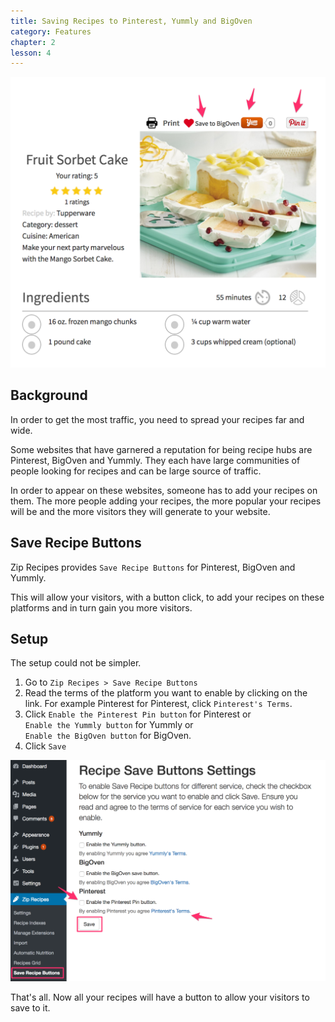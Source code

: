 ```yaml
---
title: Saving Recipes to Pinterest, Yummly and BigOven
category: Features
chapter: 2
lesson: 4
---
```


![Screenshot: Save recipe to BigOven, Yummly and Pinterest buttons](./images/Save_recipe_to_Big_Oven__Yummly_and_Pinterest.png)

## Background

In order to get the most traffic, you need to spread your recipes far and wide.

Some websites that have garnered a reputation for being recipe hubs are Pinterest, BigOven and Yummly. They each have large communities of people looking for recipes and can be large source of traffic.

In order to appear on these websites, someone has to add your recipes on them. The more people adding your recipes, the more popular your recipes will be and the more visitors they will generate to your website.

## Save Recipe Buttons

Zip Recipes provides `Save Recipe Buttons` for Pinterest, BigOven and Yummly.

This will allow your visitors, with a button click, to add your recipes on these platforms and in turn gain you more visitors.

## Setup 

The setup could not be simpler. 

1. Go to `Zip Recipes > Save Recipe Buttons`
2. Read the terms of the platform you want to enable by clicking on the link. For example Pinterest for Pinterest, click `Pinterest's Terms`.
3. Click `Enable the Pinterest Pin button` for Pinterest or  
`Enable the Yummly button` for Yummly or  
`Enable the BigOven button` for BigOven.
4. Click `Save`

![Screenshot: Save recipes button settings for Pinterest, BigOven, Yummly](./images/Save_Recipe_Buttons_settings_for_Pinterest__Yummly_and_Big_Oven.png)

That's all. Now all your recipes will have a button to allow your visitors to save to it.